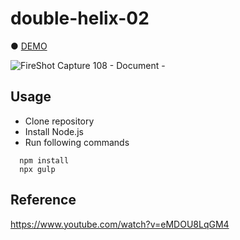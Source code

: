 # double-helix-02

● <a href="https://hisamikurita.github.io/double-helix-02/dist">DEMO</a>

![FireShot Capture 108 - Document - ](https://user-images.githubusercontent.com/47776346/71554412-ed522780-2a61-11ea-80ff-23eeefed8ba8.png)

## Usage
* Clone repository<br>
* Install Node.js<br>
* Run following commands<br>
```
  npm install  
  npx gulp  
```

## Reference
https://www.youtube.com/watch?v=eMDOU8LqGM4
